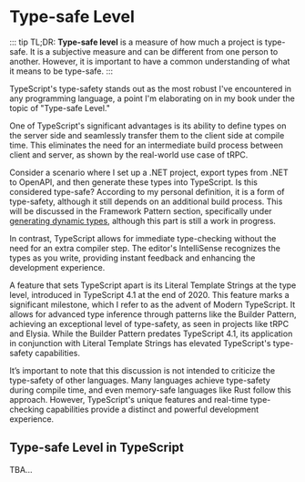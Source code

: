 # Type-safe Level

::: tip TL;DR:
**Type-safe level** is a measure of how much a project is type-safe. It is a subjective measure and can be different from one person to another. However, it is important to have a common understanding of what it means to be type-safe.
:::

TypeScript's type-safety stands out as the most robust I've encountered in any programming language, a point I'm elaborating on in my book under the topic of "Type-safe Level."

One of TypeScript's significant advantages is its ability to define types on the server side and seamlessly transfer them to the client side at compile time. This eliminates the need for an intermediate build process between client and server, as shown by the real-world use case of tRPC.

Consider a scenario where I set up a .NET project, export types from .NET to OpenAPI, and then generate these types into TypeScript. Is this considered type-safe? According to my personal definition, it is a form of type-safety, although it still depends on an additional build process. This will be discussed in the Framework Pattern section, specifically under [generating dynamic types](../framework-pattern/generate-dynamic-types), although this part is still a work in progress.

In contrast, TypeScript allows for immediate type-checking without the need for an extra compiler step. The editor's IntelliSense recognizes the types as you write, providing instant feedback and enhancing the development experience.

A feature that sets TypeScript apart is its Literal Template Strings at the type level, introduced in TypeScript 4.1 at the end of 2020. This feature marks a significant milestone, which I refer to as the advent of Modern TypeScript. It allows for advanced type inference through patterns like the Builder Pattern, achieving an exceptional level of type-safety, as seen in projects like tRPC and Elysia. While the Builder Pattern predates TypeScript 4.1, its application in conjunction with Literal Template Strings has elevated TypeScript's type-safety capabilities.

It’s important to note that this discussion is not intended to criticize the type-safety of other languages. Many languages achieve type-safety during compile time, and even memory-safe languages like Rust follow this approach. However, TypeScript's unique features and real-time type-checking capabilities provide a distinct and powerful development experience.

## Type-safe Level in TypeScript

TBA...
